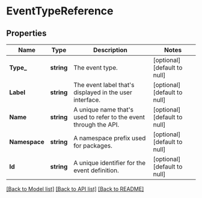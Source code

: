 # EventTypeReference

## Properties
Name | Type | Description | Notes
------------ | ------------- | ------------- | -------------
**Type_** | **string** | The event type. | [optional] [default to null]
**Label** | **string** | The event label that&#39;s displayed in the user interface. | [optional] [default to null]
**Name** | **string** | A unique name that&#39;s used to refer to the event through the API. | [optional] [default to null]
**Namespace** | **string** | A namespace prefix used for packages. | [optional] [default to null]
**Id** | **string** | A unique identifier for the event definition. | [optional] [default to null]

[[Back to Model list]](../README.md#documentation-for-models) [[Back to API list]](../README.md#documentation-for-api-endpoints) [[Back to README]](../README.md)


